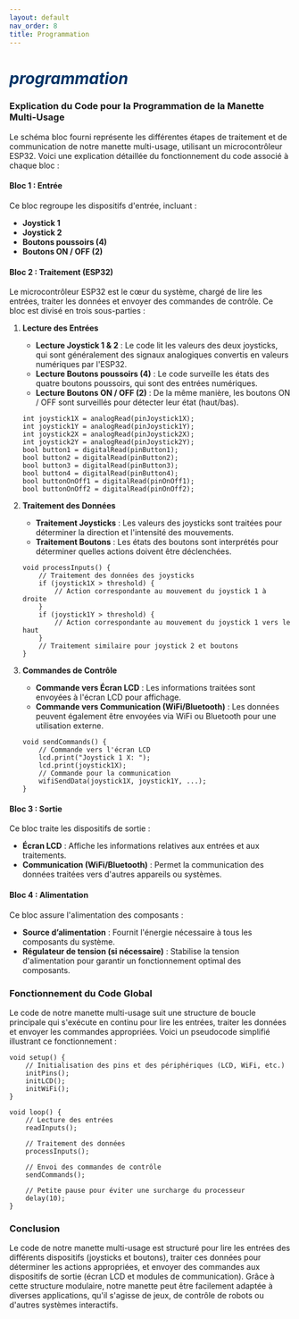 ```yaml
---
layout: default
nav_order: 8
title: Programmation
---
```


# <span style="color:#003366">_programmation_</span>

### Explication du Code pour la Programmation de la Manette Multi-Usage

Le schéma bloc fourni représente les différentes étapes de traitement et de communication de notre manette multi-usage, utilisant un microcontrôleur ESP32. Voici une explication détaillée du fonctionnement du code associé à chaque bloc :

#### Bloc 1 : Entrée
Ce bloc regroupe les dispositifs d'entrée, incluant :
- **Joystick 1**
- **Joystick 2**
- **Boutons poussoirs (4)**
- **Boutons ON / OFF (2)**

#### Bloc 2 : Traitement (ESP32)
Le microcontrôleur ESP32 est le cœur du système, chargé de lire les entrées, traiter les données et envoyer des commandes de contrôle. Ce bloc est divisé en trois sous-parties :

1. **Lecture des Entrées**
   - **Lecture Joystick 1 & 2** : Le code lit les valeurs des deux joysticks, qui sont généralement des signaux analogiques convertis en valeurs numériques par l'ESP32.
   - **Lecture Boutons poussoirs (4)** : Le code surveille les états des quatre boutons poussoirs, qui sont des entrées numériques.
   - **Lecture Boutons ON / OFF (2)** : De la même manière, les boutons ON / OFF sont surveillés pour détecter leur état (haut/bas).

   ```
   int joystick1X = analogRead(pinJoystick1X);
   int joystick1Y = analogRead(pinJoystick1Y);
   int joystick2X = analogRead(pinJoystick2X);
   int joystick2Y = analogRead(pinJoystick2Y);
   bool button1 = digitalRead(pinButton1);
   bool button2 = digitalRead(pinButton2);
   bool button3 = digitalRead(pinButton3);
   bool button4 = digitalRead(pinButton4);
   bool buttonOnOff1 = digitalRead(pinOnOff1);
   bool buttonOnOff2 = digitalRead(pinOnOff2);
   ```

2. **Traitement des Données**
   - **Traitement Joysticks** : Les valeurs des joysticks sont traitées pour déterminer la direction et l'intensité des mouvements.
   - **Traitement Boutons** : Les états des boutons sont interprétés pour déterminer quelles actions doivent être déclenchées.

   ```
   void processInputs() {
       // Traitement des données des joysticks
       if (joystick1X > threshold) {
           // Action correspondante au mouvement du joystick 1 à droite
       }
       if (joystick1Y > threshold) {
           // Action correspondante au mouvement du joystick 1 vers le haut
       }
       // Traitement similaire pour joystick 2 et boutons
   }
   ```

3. **Commandes de Contrôle**
   - **Commande vers Écran LCD** : Les informations traitées sont envoyées à l'écran LCD pour affichage.
   - **Commande vers Communication (WiFi/Bluetooth)** : Les données peuvent également être envoyées via WiFi ou Bluetooth pour une utilisation externe.

   ```
   void sendCommands() {
       // Commande vers l'écran LCD
       lcd.print("Joystick 1 X: ");
       lcd.print(joystick1X);
       // Commande pour la communication
       wifiSendData(joystick1X, joystick1Y, ...);
   }
   ```

#### Bloc 3 : Sortie
Ce bloc traite les dispositifs de sortie :
- **Écran LCD** : Affiche les informations relatives aux entrées et aux traitements.
- **Communication (WiFi/Bluetooth)** : Permet la communication des données traitées vers d'autres appareils ou systèmes.

#### Bloc 4 : Alimentation
Ce bloc assure l'alimentation des composants :
- **Source d’alimentation** : Fournit l'énergie nécessaire à tous les composants du système.
- **Régulateur de tension (si nécessaire)** : Stabilise la tension d'alimentation pour garantir un fonctionnement optimal des composants.

### Fonctionnement du Code Global
Le code de notre manette multi-usage suit une structure de boucle principale qui s'exécute en continu pour lire les entrées, traiter les données et envoyer les commandes appropriées. Voici un pseudocode simplifié illustrant ce fonctionnement :

```
void setup() {
    // Initialisation des pins et des périphériques (LCD, WiFi, etc.)
    initPins();
    initLCD();
    initWiFi();
}

void loop() {
    // Lecture des entrées
    readInputs();
    
    // Traitement des données
    processInputs();
    
    // Envoi des commandes de contrôle
    sendCommands();
    
    // Petite pause pour éviter une surcharge du processeur
    delay(10);
}
```

### Conclusion
Le code de notre manette multi-usage est structuré pour lire les entrées des différents dispositifs (joysticks et boutons), traiter ces données pour déterminer les actions appropriées, et envoyer des commandes aux dispositifs de sortie (écran LCD et modules de communication). Grâce à cette structure modulaire, notre manette peut être facilement adaptée à diverses applications, qu'il s'agisse de jeux, de contrôle de robots ou d'autres systèmes interactifs.

